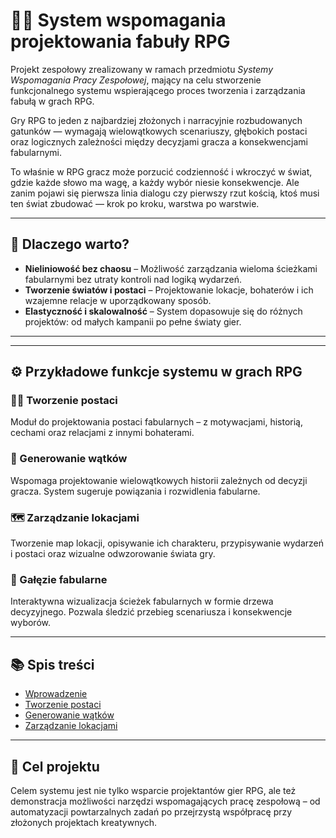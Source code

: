 # 🧙‍♂️ System wspomagania projektowania fabuły RPG

Projekt zespołowy zrealizowany w ramach przedmiotu *Systemy Wspomagania Pracy Zespołowej*, mający na celu stworzenie funkcjonalnego systemu wspierającego proces tworzenia i zarządzania fabułą w grach RPG.

Gry RPG to jeden z najbardziej złożonych i narracyjnie rozbudowanych gatunków — wymagają wielowątkowych scenariuszy, głębokich postaci oraz logicznych zależności między decyzjami gracza a konsekwencjami fabularnymi. 

To właśnie w RPG gracz może porzucić codzienność i wkroczyć w świat, gdzie każde słowo ma wagę, a każdy wybór niesie konsekwencje. Ale zanim pojawi się pierwsza linia dialogu czy pierwszy rzut kością, ktoś musi ten świat zbudować — krok po kroku, warstwa po warstwie.

---

## 🚀 Dlaczego warto?

- **Nieliniowość bez chaosu** – Możliwość zarządzania wieloma ścieżkami fabularnymi bez utraty kontroli nad logiką wydarzeń.
- **Tworzenie światów i postaci** – Projektowanie lokacje, bohaterów i ich wzajemne relacje w uporządkowany sposób.
- **Elastyczność i skalowalność** – System dopasowuje się do różnych projektów: od małych kampanii po pełne światy gier.

---

---
## ⚙️ Przykładowe funkcje systemu w grach RPG

### 🧙‍♂️ Tworzenie postaci
Moduł do projektowania postaci fabularnych – z motywacjami, historią, cechami oraz relacjami z innymi bohaterami.

### 🧩 Generowanie wątków
Wspomaga projektowanie wielowątkowych historii zależnych od decyzji gracza. System sugeruje powiązania i rozwidlenia fabularne.

### 🗺️ Zarządzanie lokacjami
Tworzenie map lokacji, opisywanie ich charakteru, przypisywanie wydarzeń i postaci oraz wizualne odwzorowanie świata gry.

### 🌳 Gałęzie fabularne
Interaktywna wizualizacja ścieżek fabularnych w formie drzewa decyzyjnego. Pozwala śledzić przebieg scenariusza i konsekwencje wyborów.

---

## 📚 Spis treści

- [Wprowadzenie](wprowadzenie.md)
- [Tworzenie postaci](postacie.md)
- [Generowanie wątków](watki.md)
- [Zarządzanie lokacjami](lokacje.md)

---

## 📌 Cel projektu

Celem systemu jest nie tylko wsparcie projektantów gier RPG, ale też demonstracja możliwości narzędzi wspomagających pracę zespołową – od automatyzacji powtarzalnych zadań po przejrzystą współpracę przy złożonych projektach kreatywnych.
